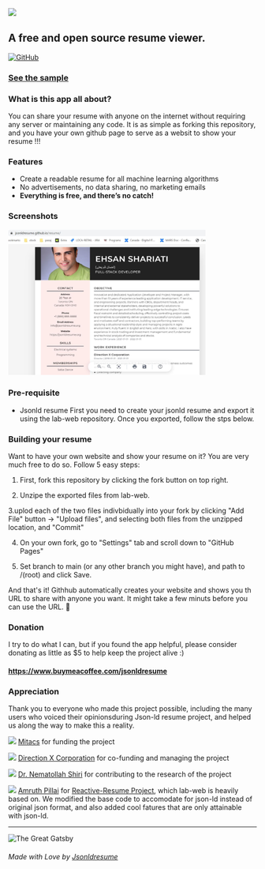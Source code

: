 <img src="https://raw.githubusercontent.com/Jsonldresume/lab-web/main/public/images/jsonldresume.png" width="256px" />

## A free and open source resume viewer.

[![GitHub](https://img.shields.io/github/license/jsonldresume/lab-web)](https://github.com/jsonldresume/lab-web/blob/main/LICENSE)

### [See the sample](https://jsonldresume.github.io/resume/)

### What is this app all about?

You can share your resume with anyone on the internet without requiring any server or maintaining any code. It is as simple as forking this repository, and you have your own github page to serve as a websit to show your resume !!!

### Features

- Create a readable resume for all machine learning algorithms
- No advertisements, no data sharing, no marketing emails
- **Everything is free, and there’s no catch!**

### Screenshots

<img src="https://raw.githubusercontent.com/Jsonldresume/resume/main/static/media/screenshot.JPG" width="400px" />

### Pre-requisite

- Jsonld resume
First you need to create your jsonld resume and export it using the lab-web repository. Once you exported, follow the stps below.


### Building your resume

Want to have your own website and show your resume on it? You are very much free to do so. Follow 5 easy steps:

1. First, fork this repository by clicking the fork button on top right.


2. Unzipe the exported files from lab-web.


3.uplod each of the two files indivbidually into your fork by clicking "Add File" button -> "Upload files", and selecting both files from the unzipped location, and "Commit"


4. On your own fork, go to "Settings" tab and scroll down to "GitHub Pages"


5. Set branch to main (or any other branch you might have), and path to /(root) and click Save.


And that's it! Githhub automatically creates your website and shows you th URL to share with anyone you want. It might take a few minuts before you can use the URL. 🎉

### Donation

I try to do what I can, but if you found the app helpful, please consider donating as little as \$5 to help keep the project alive :)

#### https://www.buymeacoffee.com/jsonldresume

### Appreciation

Thank you to everyone who made this project possible, including the many users who voiced their opinionsduring Json-ld resume project, and helped us along the way to make this a reality.

<img src="https://raw.githubusercontent.com/Jsonldresume/lab-web/main/public/images/Mitacs.png" width="60px" /> [Mitacs](https://www.mitacs.ca/) for funding the project

<img src="https://raw.githubusercontent.com/Jsonldresume/lab-web/main/public/images/DXC.jpg" width="60px" /> [Direction X Corporation](https://directionx.ca) for co-funding and managing the project

<img src="https://raw.githubusercontent.com/Jsonldresume/lab-web/main/public/images/shiri.jpg" width="60px" /> [Dr. Nematollah Shiri](https://www.concordia.ca/ginacody/computer-science-software-eng/faculty.html?fpid=nematollaah-shiri) for contributing to the research of the project

<img src="https://crowdin-static.downloads.crowdin.com/avatar/14158753/large/e36727872f9ce95f97b0a7e49cb28667.jpeg" width="60px" /> [Amruth Pillai](https://github.com/AmruthPillai) for [Reactive-Resume Project](https://github.com/AmruthPillai/Reactive-Resume), which lab-web is heavily based on. We modified the base code to accomodate for json-ld instead of original json format, and also added cool fatures that are only attainable with json-ld.

---

![The Great Gatsby](https://camo.githubusercontent.com/a615c7e1ef9a850f5427cdc153186763305bb853/68747470733a2f2f692e696d6775722e636f6d2f4472386a3569762e676966)

###### Made with Love by [Jsonldresume](https://jsonldresume.org/)
